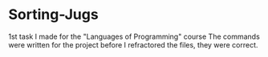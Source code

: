 # Sorting-Jugs
1st task I made for the "Languages of Programming" course
The commands were written for the project before I refractored the files, they were correct.
